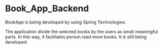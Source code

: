 # Book_App_Backend
BookApp is being developed by using Spring Technologies.

The application divide the selected books by the users as small meaningful parts.
In this way, it facilitates person read more books. It is still being developed.
